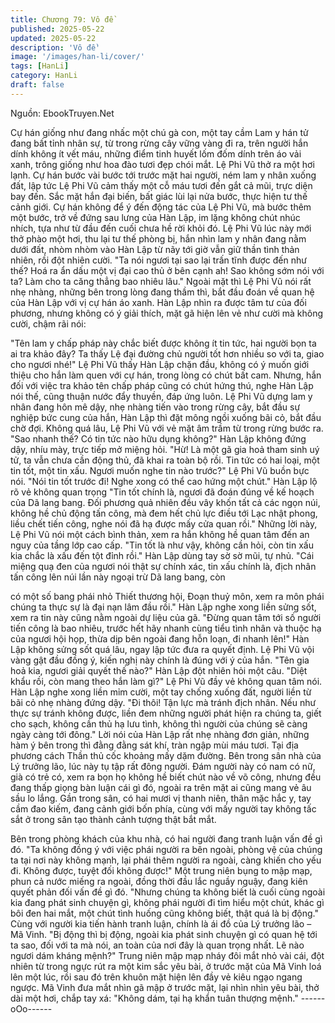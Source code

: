 ```yaml
---
title: Chương 79: Vô đề
published: 2025-05-22
updated: 2025-05-22
description: 'Vô đề'
image: '/images/han-li/cover/'
tags: [HanLi]
category: HanLi
draft: false
---
```


Nguồn: EbookTruyen.Net

Cự hán giống như đang nhấc một chú gà con, một tay cầm Lam y
hán tử đang bất tỉnh nhân sự, từ trong rừng cây vững vàng đi ra,
trên người hắn dính không ít vết máu, những điểm tinh huyết lốm
đốm dính trên áo vải xanh, trông giống như hoa đào tươi đẹp chói
mắt.
Lệ Phi Vũ thở ra một hơi lạnh.
Cự hán bước vài bước tới trước mặt hai người, ném lam y nhân
xuống đất, lập tức Lệ Phi Vũ cảm thấy một cỗ máu tươi đến gắt
cả mũi, trực diện bay đến.
Sắc mặt hắn đại biến, bất giác lùi lại nửa bước, thực hiện tư thế
cảnh giới.
Cự hán không để ý đến động tác của Lệ Phi Vũ, mà bước thêm
một bước, trở về đứng sau lưng của Hàn Lập, im lặng không chút
nhúc nhích, tựa như từ đầu đến cuối chưa hề rời khỏi đó.
Lệ Phi Vũ lúc này mới thở phào một hơi, thu lại tư thế phòng bị,
hắn nhìn lam y nhân đang nằm dưới đất, nhòm nhòm vào Hàn
Lập từ nãy tới giờ vẫn giữ thần tình thản nhiên, rồi đột nhiên cười.
"Ta nói ngươi tại sao lại trấn tĩnh được đến như thế? Hoá ra ẩn
dấu một vị đại cao thủ ở bên cạnh ah! Sao không sớm nói với ta?
Làm cho ta căng thẳng bao nhiêu lâu." Ngoài mặt thì Lệ Phi Vũ
nói rất nhẹ nhàng, những bên trong lòng đang thầm thì, bắt đầu
đoán về quan hệ của Hàn Lập với vị cự hán áo xanh.
Hàn Lập nhìn ra được tâm tư của đối phương, nhưng không có ý
giải thích, mặt gã hiện lên vẻ như cười mà không cười, chậm rãi
nói:

"Tên lam y chấp pháp này chắc biết được không ít tin tức, hai
người bọn ta ai tra khảo đây? Ta thấy Lệ đại đường chủ người tốt
hơn nhiều so với ta, giao cho ngươi nhé!"
Lệ Phi Vũ thấy Hàn Lập chặn đầu, không có ý muốn giới thiệu
cho hắn làm quen với cự hán, trong lòng có chút bất cam.
Nhưng, hắn đối với việc tra khảo tên chấp pháp cũng có chút
hứng thú, nghe Hàn Lập nói thế, cũng thuận nước đẩy thuyền,
đáp ứng luôn.
Lệ Phi Vũ dựng lam y nhân đang hôn mê dậy, nhẹ nhàng tiến vào
trong rừng cây, bắt đầu sự nghiệp bức cung của hắn, Hàn Lập thì
đặt mông ngồi xuống bãi cỏ, bắt đầu chờ đợi.
Không quá lâu, Lệ Phi Vũ với vẻ mặt âm trầm từ trong rừng bước
ra.
"Sao nhanh thế? Có tin tức nào hữu dụng không?" Hàn Lập
không đứng dậy, nhíu mày, trực tiếp mở miệng hỏi.
"Hừ! Là một gã gia hoả tham sinh uý tử, ta vẫn chưa cần động
thủ, đã khai ra toàn bộ rồi. Tin tức có hai loại, một tin tốt, một tin
xấu. Ngươi muốn nghe tin nào trước?" Lệ Phi Vũ buồn bực nói.
"Nói tin tốt trước đi! Nghe xong có thể cao hứng một chút." Hàn
Lập lộ rõ vẻ không quan trọng
"Tin tốt chính là, ngươi đã đoán đúng về kế hoạch của Dã lang
bang. Đối phương quả nhiên đều vây khốn tất cả các ngọn núi,
không hề chủ động tấn công, mà đem hết chủ lực điều tới Lạc
nhật phong, liều chết tiến công, nghe nói đã hạ được mấy cửa
quan rồi." Những lời này, Lệ Phi Vũ nói một cách bình thản, xem
ra hắn không hề quan tâm đến an nguy của tầng lớp cao cấp.
"Tin tốt là như vậy, không cần hỏi, còn tin xấu kia chắc là xấu đến
tột đỉnh rồi." Hàn Lập dùng tay sờ sờ mũi, tự nhủ.
"Cái miệng quạ đen của ngươi nói thật sự chính xác, tin xấu chính
là, địch nhân tấn công lên núi lần này ngoại trừ Dã lang bang, còn

có một số bang phái nhỏ Thiết thương hội, Đoạn thuỷ môn, xem
ra môn phái chúng ta thực sự là đại nạn lâm đầu rồi."
Hàn Lập nghe xong liền sửng sốt, xem ra tin này cũng nằm ngoài
dự liệu của gã.
"Đừng quan tâm tới số người tiến công là bao nhiêu, trước hết hãy
nhanh cùng tiểu tình nhân và thuộc hạ của ngươi hội họp, thừa
dịp bên ngoài đang hỗn loạn, đi nhanh lên!" Hàn Lập không sửng
sốt quá lâu, ngay lập tức đưa ra quyết định.
Lệ Phi Vũ vội vàng gật đầu đồng ý, kiến nghị này chính là đúng
với ý của hắn.
"Tên gia hoả kia, ngươi giải quyết thế nào?" Hàn Lập đột nhiên
hỏi một câu.
"Diệt khẩu rồi, còn mang theo hắn làm gì?" Lệ Phi Vũ đầy vẻ
không quan tâm nói.
Hàn Lập nghe xong liền mỉm cười, một tay chống xuống đất,
người liền từ bãi cỏ nhẹ nhàng đứng dậy.
"Đi thôi! Tận lực mà tránh địch nhân. Nếu như thực sự tránh
không được, liền đem những người phát hiện ra chúng ta, giết cho
sạch, không cần thủ hạ lưu tình, không thì người của chúng sẽ
càng ngày càng tới đông." Lời nói của Hàn Lập rất nhẹ nhàng đơn
giản, những hàm ý bên trong thì đằng đằng sát khí, tràn ngập mùi
máu tươi.
Tại địa phương cách Thần thủ cốc khoảng mấy dặm đường. Bên
trong sân nhà của Lý trưởng lão, lúc này tụ tập rất đông người.
Đám người này có nam có nữ, già có trẻ có, xem ra bọn họ không
hề biết chút nào về võ công, nhưng đều đang thấp giọng bàn luận
cái gì đó, ngoài ra trên mặt ai cũng mang vẻ âu sầu lo lắng.
Gần trong sân, có hai mươi vị thanh niên, thân mặc hắc y, tay
cầm đao kiếm, đang cảnh giới bốn phía, cùng với mấy người tay
không tấc sắt ở trong sân tạo thành cảnh tượng thật bắt mắt.

Bên trong phòng khách của khu nhà, có hai người đang tranh
luận vấn đề gì đó.
"Ta không đồng ý với việc phái người ra bên ngoài, phòng vệ của
chúng ta tại nơi này không mạnh, lại phái thêm người ra ngoài,
càng khiến cho yếu đi. Không được, tuyệt đối không được!" Một
trung niên bụng to mập mạp, phun cả nước miếng ra ngoài, đồng
thời đầu lắc nguầy nguậy, đang kiên quyết phản đối vấn đề gì đó.
"Nhưng chúng ta không biết là cuối cùng ngoài kia đang phát sinh
chuyện gì, không phái người đi tìm hiểu một chút, khác gì bôi đen
hai mắt, một chút tình huống cũng không biết, thật quá là bị
động." Cùng với người kia tiến hành tranh luận, chính là ái đồ của
Lý trưởng lão – Mã Vinh.
"Bị động thì bị động, ngoài kia phát sinh chuyện gì có quan hệ tới
ta sao, đối với ta mà nói, an toàn của nơi đây là quan trọng nhất.
Lẽ nào ngươi dám kháng mệnh?" Trung niên mập mạp nháy đôi
mắt nhỏ vài cái, đột nhiên từ trong ngực rút ra một kim sắc yêu
bài, ở trước mặt của Mã Vinh loá lên một lúc, rồi sau đó trên
khuôn mặt hiện lên đầy vẻ kiêu ngạo ngang ngược.
Mã Vinh đưa mắt nhìn gã mập ở trước mặt, lại nhìn nhìn yêu bài,
thở dài một hơi, chắp tay xá: "Không dám, tại hạ khẩn tuân
thượng mệnh."
------oOo------
